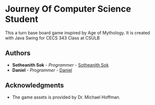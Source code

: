 # Journey Of Computer Science Student

This a turn base board game inspired by Age of Mythology. It is created with Java Swing for CECS 343 Class at CSULB


## Authors

* **Sotheanith Sok** - *Programmer* - [Sotheanith Sok](https://github.com/sotheanith)
* **Daniel** - *Programmer* - [Daniel](https://github.com/dafaqq)

## Acknowledgments

* The game assets is provided by Dr. Michael Hoffman.
